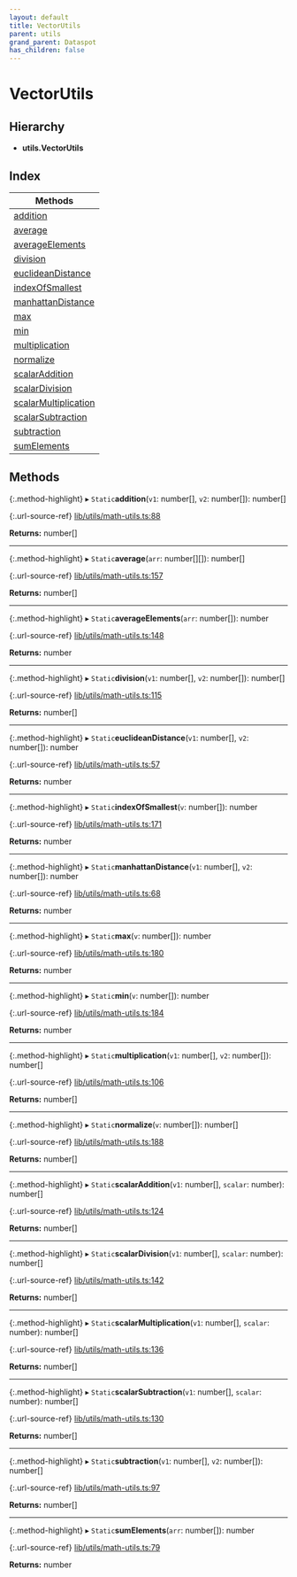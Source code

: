 ```yaml
---
layout: default
title: VectorUtils
parent: utils
grand_parent: Dataspot
has_children: false
---
```


# VectorUtils

## Hierarchy

* **utils.VectorUtils**

## Index

| Methods |
|-----------|
| [addition](#addition) |
| [average](#average) |
| [averageElements](#averageelements) |
| [division](#division) |
| [euclideanDistance](#euclideandistance) |
| [indexOfSmallest](#indexofsmallest) |
| [manhattanDistance](#manhattandistance) |
| [max](#max) |
| [min](#min) |
| [multiplication](#multiplication) |
| [normalize](#normalize) |
| [scalarAddition](#scalaraddition) |
| [scalarDivision](#scalardivision) |
| [scalarMultiplication](#scalarmultiplication) |
| [scalarSubtraction](#scalarsubtraction) |
| [subtraction](#subtraction) |
| [sumElements](#sumelements) |

## Methods

{:.method-highlight}
▸ `Static`**addition**(`v1`: number[], `v2`: number[]): number[]

{:.url-source-ref}
[lib/utils/math-utils.ts:88](https://github.com/ascentcore/dataspot/blob/b02167c/lib/utils/math-utils.ts#L88)

**Returns:** number[]

___

{:.method-highlight}
▸ `Static`**average**(`arr`: number[][]): number[]

{:.url-source-ref}
[lib/utils/math-utils.ts:157](https://github.com/ascentcore/dataspot/blob/b02167c/lib/utils/math-utils.ts#L157)

**Returns:** number[]

___

{:.method-highlight}
▸ `Static`**averageElements**(`arr`: number[]): number

{:.url-source-ref}
[lib/utils/math-utils.ts:148](https://github.com/ascentcore/dataspot/blob/b02167c/lib/utils/math-utils.ts#L148)

**Returns:** number

___

{:.method-highlight}
▸ `Static`**division**(`v1`: number[], `v2`: number[]): number[]

{:.url-source-ref}
[lib/utils/math-utils.ts:115](https://github.com/ascentcore/dataspot/blob/b02167c/lib/utils/math-utils.ts#L115)

**Returns:** number[]

___

{:.method-highlight}
▸ `Static`**euclideanDistance**(`v1`: number[], `v2`: number[]): number

{:.url-source-ref}
[lib/utils/math-utils.ts:57](https://github.com/ascentcore/dataspot/blob/b02167c/lib/utils/math-utils.ts#L57)

**Returns:** number

___

{:.method-highlight}
▸ `Static`**indexOfSmallest**(`v`: number[]): number

{:.url-source-ref}
[lib/utils/math-utils.ts:171](https://github.com/ascentcore/dataspot/blob/b02167c/lib/utils/math-utils.ts#L171)

**Returns:** number

___

{:.method-highlight}
▸ `Static`**manhattanDistance**(`v1`: number[], `v2`: number[]): number

{:.url-source-ref}
[lib/utils/math-utils.ts:68](https://github.com/ascentcore/dataspot/blob/b02167c/lib/utils/math-utils.ts#L68)

**Returns:** number

___

{:.method-highlight}
▸ `Static`**max**(`v`: number[]): number

{:.url-source-ref}
[lib/utils/math-utils.ts:180](https://github.com/ascentcore/dataspot/blob/b02167c/lib/utils/math-utils.ts#L180)

**Returns:** number

___

{:.method-highlight}
▸ `Static`**min**(`v`: number[]): number

{:.url-source-ref}
[lib/utils/math-utils.ts:184](https://github.com/ascentcore/dataspot/blob/b02167c/lib/utils/math-utils.ts#L184)

**Returns:** number

___

{:.method-highlight}
▸ `Static`**multiplication**(`v1`: number[], `v2`: number[]): number[]

{:.url-source-ref}
[lib/utils/math-utils.ts:106](https://github.com/ascentcore/dataspot/blob/b02167c/lib/utils/math-utils.ts#L106)

**Returns:** number[]

___

{:.method-highlight}
▸ `Static`**normalize**(`v`: number[]): number[]

{:.url-source-ref}
[lib/utils/math-utils.ts:188](https://github.com/ascentcore/dataspot/blob/b02167c/lib/utils/math-utils.ts#L188)

**Returns:** number[]

___

{:.method-highlight}
▸ `Static`**scalarAddition**(`v1`: number[], `scalar`: number): number[]

{:.url-source-ref}
[lib/utils/math-utils.ts:124](https://github.com/ascentcore/dataspot/blob/b02167c/lib/utils/math-utils.ts#L124)

**Returns:** number[]

___

{:.method-highlight}
▸ `Static`**scalarDivision**(`v1`: number[], `scalar`: number): number[]

{:.url-source-ref}
[lib/utils/math-utils.ts:142](https://github.com/ascentcore/dataspot/blob/b02167c/lib/utils/math-utils.ts#L142)

**Returns:** number[]

___

{:.method-highlight}
▸ `Static`**scalarMultiplication**(`v1`: number[], `scalar`: number): number[]

{:.url-source-ref}
[lib/utils/math-utils.ts:136](https://github.com/ascentcore/dataspot/blob/b02167c/lib/utils/math-utils.ts#L136)

**Returns:** number[]

___

{:.method-highlight}
▸ `Static`**scalarSubtraction**(`v1`: number[], `scalar`: number): number[]

{:.url-source-ref}
[lib/utils/math-utils.ts:130](https://github.com/ascentcore/dataspot/blob/b02167c/lib/utils/math-utils.ts#L130)

**Returns:** number[]

___

{:.method-highlight}
▸ `Static`**subtraction**(`v1`: number[], `v2`: number[]): number[]

{:.url-source-ref}
[lib/utils/math-utils.ts:97](https://github.com/ascentcore/dataspot/blob/b02167c/lib/utils/math-utils.ts#L97)

**Returns:** number[]

___

{:.method-highlight}
▸ `Static`**sumElements**(`arr`: number[]): number

{:.url-source-ref}
[lib/utils/math-utils.ts:79](https://github.com/ascentcore/dataspot/blob/b02167c/lib/utils/math-utils.ts#L79)

**Returns:** number
